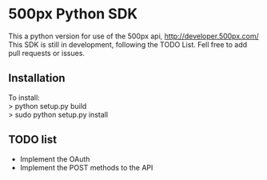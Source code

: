 500px Python SDK
================
This a python version for use of the 500px api, http://developer.500px.com/  
This SDK is still in development, following the TODO List. Fell free to add pull requests or issues.


Installation
------------

To install:  
	> python setup.py build  
	> sudo python setup.py install  
	

TODO list
---------

* Implement the OAuth
* Implement the POST methods to the API



	
